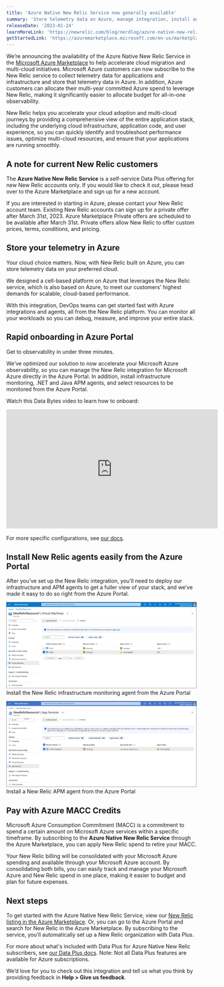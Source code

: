 ```yaml
---
title: 'Azure Native New Relic Service now generally available' 
summary: 'Store telemetry data on Azure, manage integration, install agents, and consolidate billing.' 
releaseDate: '2023-01-24' 
learnMoreLink: 'https://newrelic.com/blog/nerdlog/azure-native-new-relic-service' 
getStartedLink: 'https://azuremarketplace.microsoft.com/en-us/marketplace/apps/newrelicinc1635200720692.newrelic_liftr_payg?exp=ubp8'
---
```

We’re announcing the availability of the Azure Native New Relic Service in the [Microsoft Azure Marketplace](https://azuremarketplace.microsoft.com/en-us/marketplace/apps/newrelicinc1635200720692.newrelic_liftr_payg?tab=Overview&exp=ubp8) to help accelerate cloud migration and multi-cloud initiatives. Microsoft Azure customers can now subscribe to the New Relic service to collect telemetry data for applications and infrastructure and store that telemetry data in Azure. In addition, Azure customers can allocate their multi-year committed Azure spend to leverage New Relic, making it significantly easier to allocate budget for all-in-one observability.

New Relic helps you accelerate your cloud adoption and multi-cloud journeys by providing a comprehensive view of the entire application stack, including the underlying cloud infrastructure, application code, and user experience, so you can quickly identify and troubleshoot performance issues, optimize multi-cloud resources, and ensure that your applications are running smoothly.

## A note for current New Relic customers

The **Azure Native New Relic Service** is a self-service Data Plus offering for new New Relic accounts only. If you would like to check it out, please head over to the Azure Marketplace and sign up for a new account.

If you are interested in starting in Azure, please contact your New Relic account team. Existing New Relic accounts can sign up for a private offer after March 31st, 2023. Azure Marketplace Private offers are scheduled to be available after March 31st. Private offers allow New Relic to offer custom prices, terms, conditions, and pricing.

## Store your telemetry in Azure

Your cloud choice matters. Now, with New Relic built on Azure, you can store telemetry data on your preferred cloud.

We designed a cell-based platform on Azure that leverages the New Relic service, which is also based on Azure, to meet our customers' highest demands for scalable, cloud-based performance.

With this integration, DevOps teams can get started fast with Azure integrations and agents, all from the New Relic platform. You can monitor all your workloads so you can debug, measure, and improve your entire stack.

## Rapid onboarding in Azure Portal 

Get to observability in under three minutes.

We’ve optimized our solution to now accelerate your Microsoft Azure observability, so you can manage the New Relic integration for Microsoft Azure directly in the Azure Portal. In addition, install infrastructure monitoring, .NET and Java APM agents, and select resources to be monitored from the Azure Portal.

Watch this Data Bytes video to learn how to onboard: 

<iframe width="560" height="315" src="https://www.youtube.com/embed/48LHdqOMAsQ" title="YouTube video player" frameborder="0" allow="accelerometer; autoplay; clipboard-write; encrypted-media; gyroscope; picture-in-picture" allowfullscreen></iframe>

For more specific configurations, see [our docs](https://docs.newrelic.com/docs/infrastructure/microsoft-azure-integrations/get-started/azure-native).

## Install New Relic agents easily from the Azure Portal

After you’ve set up the New Relic integration, you’ll need to deploy our infrastructure and APM agents to get a fuller view of your stack, and we’ve made it easy to do so right from the Azure Portal. 

![Install the New Relic infrastructure monitoring agent from the Azure Portal](./images/azure-native-new-relic-service-InfraAgentInstall.webp "Install the New Relic infrastructure monitoring agent from the Azure Portal")
Install the New Relic infrastructure monitoring agent from the Azure Portal

![Install the New Relic APM agent from the Azure Portal](./images/azure-native-new-relic-service-APMAgentInstall.webp "Install the New Relic APM agent from the Azure Portal")
Install a New Relic APM agent from the Azure Portal

## Pay with Azure MACC Credits

Microsoft Azure Consumption Commitment (MACC) is a commitment to spend a certain amount on Microsoft Azure services within a specific timeframe. By subscribing to the **Azure Native New Relic Service** through the Azure Marketplace, you can apply New Relic spend to retire your MACC.

Your New Relic billing will be consolidated with your Microsoft Azure spending and available through your Microsoft Azure account. By consolidating both bills, you can easily track and manage your Microsoft Azure and New Relic spend in one place, making it easier to budget and plan for future expenses.

## Next steps

To get started with the Azure Native New Relic Service, view our [New Relic listing in the Azure Marketplace](https://azuremarketplace.microsoft.com/en-us/marketplace/apps/newrelicinc1635200720692.newrelic_liftr_payg?exp=ubp8). Or, you can go to the Azure Portal and search for New Relic in the Azure Marketplace. By subscribing to the service, you’ll automatically set up a New Relic organization with Data Plus. 

For more about what's included with Data Plus for Azure Native New Relic subscribers, see [our Data Plus docs](https://docs.newrelic.com/docs/accounts/accounts-billing/new-relic-one-pricing-billing/data-ingest-billing/#data-plus). Note: Not all Data Plus features are available for Azure subscriptions.

We’d love for you to check out this integration and tell us what you think by providing feedback in **Help > Give us feedback**.
